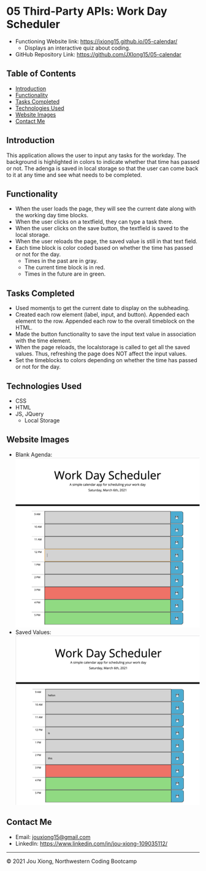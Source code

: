 # 05 Third-Party APIs: Work Day Scheduler
* Functioning Website link: https://jxiong15.github.io/05-calendar/
    * Displays an interactive quiz about coding.
* GitHub Repository Link: https://github.com/JXIong15/05-calendar


## Table of Contents
* [Introduction](#introduction)
* [Functionality](#functionality)
* [Tasks Completed](#tasks-completed)
* [Technologies Used](#technologies-used)
* [Website Images](#website-images)
* [Contact Me](#contact-me)


## Introduction
This application allows the user to input any tasks for the workday. The background is highlighted in colors to indicate whether that time has passed or not. The adenga is saved in local storage so that the user can come back to it at any time and see what needs to be completed.


## Functionality
* When the user loads the page, they will see the current date along with the working day time blocks.
* When the user clicks on a textfield, they can type a task there.
* When the user clicks on the save button, the textfield is saved to the local storage.
* When the user reloads the page, the saved value is still in that text field.
* Each time block is color coded based on whether the time has passed or not for the day.
  * Times in the past are in gray.
  * The current time block is in red.
  * Times in the future are in green.

## Tasks Completed
* Used momentjs to get the current date to display on the subheading.
* Created each row element (label, input, and button). Appended each element to the row. Appended each row to the overall timeblock on the HTML.
* Made the button functionality to save the input text value in association with the time element.
* When the page reloads, the localstorage is called to get all the saved values. Thus, refreshing the page does NOT affect the input values.
* Set the timeblocks to colors depending on whether the time has passed or not for the day.


## Technologies Used
* CSS
* HTML
* JS, JQuery
   * Local Storage


## Website Images
* Blank Agenda: 
![Blank Agenda](./Assets/no-input.png)
* Saved Values: 
![Saved Values](./Assets/saved-input.png)


## Contact Me
* Email: jouxiong15@gmail.com
* LinkedIn: https://www.linkedin.com/in/jou-xiong-109035112/

- - -
© 2021 Jou Xiong, Northwestern Coding Bootcamp
